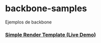 # backbone-samples
Ejemplos de backbone


### [Simple Render Template  (Live Demo)](http://output.jsbin.com/sevira/2)
